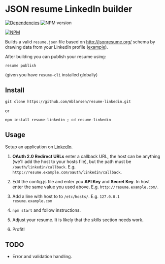 # JSON resume LinkedIn builder

[![Dependencies](http://img.shields.io/david/mblarsen/resume-linkedin.svg
)](https://david-dm.org/mblarsen/resume-linkedin) ![NPM version](http://img.shields.io/npm/v/resume-linkedin.svg)

[![NPM](https://nodei.co/npm/resume-linkedin.png?downloads=true)](https://nodei.co/npm/resume-linkedin/)

Builds a valid `resume.json` file based on http://jsonresume.org/ schema by drawing data from your LinkedIn profile ([example](http://registry.jsonresume.org/mblarsen)).


After building you can publish your resume using:

    resume publish

(given you have `resume-cli` installed globally)

## Install

```
git clone https://github.com/mblarsen/resume-linkedin.git
```

or

```
npm install resume-linkedin ; cd resume-linkedin
```

## Usage

Setup an application on [LinkedIn](https://www.linkedin.com/secure/developer).

1. __OAuth 2.0 Redirect URLs__ enter a callback URL, the host can be anything (we'll add the host to your hosts file), but the path must be `/oauth/linkedin/callback`. E.g. `http://resume.example.com/oauth/linkedin/callback`.

2. Edit the config.js file and enter you __API Key__ and __Secret Key__. In host enter the same value you used above. E.g. `http://resume.example.com/`.

3. Add a line with host to to `/etc/hosts/`. E.g. `127.0.0.1 resume.example.com`

4. `npm start` and follow instructions.

5. Adjust your resume. It is likely that the _skills_ section needs work.

6. Profit!

## TODO

* Error and validation handling.
